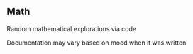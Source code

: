 ## Math

Random mathematical explorations via code

Documentation may vary based on mood when it was written
